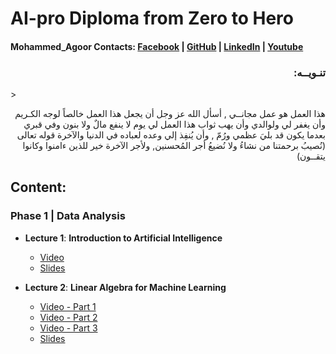 # AI-pro Diploma from Zero to Hero
#### Mohammed_Agoor Contacts:  [Facebook](https://www.facebook.com/agoormachine/) | [GitHub](https://www.github.com/AGOOR97/) | [LinkedIn](https://www.linkedin.com/in/mlagoor/) | [Youtube](https://www.youtube.com/MohammedAgoor)   <br />



<h3 align='right'> :تنـويــه  </h3>  
> <p align='right'> هذا العمل هو عمل مجانــي , أسأل الله عز وجل أن يجعل هذا العمل خالصاً لوجه الكـريم وأن يغفر لي ولوالدي وأن يهب ثواب هذا العمل لي يوم لا ينفع مالٌ ولا بنون وفي قبري بعدما يكون قد بليَ عظمي ورُمّ , وأن يُنفِذ إلي وعده لعباده في الدنيا والآخرة قوله تعالى (نُصيبُ برحمتنا من نشاءُ ولا نُضيعُ أجر المُحسنين, ولأجر الآخرة خير للذين ءامنوا وكانوا يتقــون)  </p>



## Content:
### Phase 1 | Data Analysis
- __Lecture 1__: **Introduction to Artificial Intelligence**
  - [Video](https://www.youtube.com/watch?v=oWpiRKboJMA&list=PLPL82Je6Igwgpe-m6hwBQOl878BTkWWSN)
  - [Slides](https://drive.google.com/file/d/1S7EN5A2QgyH59ScnZAZM_7sE8h-1QJZM/view?usp=sharing)

- __Lecture 2__: **Linear Algebra for Machine Learning**
  - [Video - Part 1](https://www.youtube.com/watch?v=6d05ZOFQu-M&list=PLPL82Je6Igwgpe-m6hwBQOl878BTkWWSN&index=2)
  - [Video - Part 2](https://www.youtube.com/watch?v=uqzd6j9tWdw&list=PLPL82Je6Igwgpe-m6hwBQOl878BTkWWSN&index=3)
  - [Video - Part 3](https://youtu.be/PTHPyAFYiU8)
  - [Slides](https://drive.google.com/file/d/175FpBefHNkHRzPZO4Q6BtxbzYmey1KBc/view?usp=sharing)
